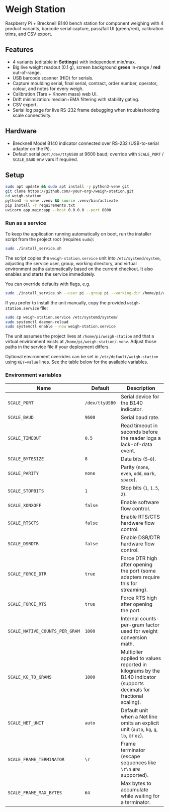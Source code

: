 # Weigh Station

Raspberry Pi + Brecknell B140 bench station for component weighing with 4 product variants, barcode serial capture, pass/fail UI (green/red), calibration trims, and CSV export.

## Features
- 4 variants (editable in **Settings**) with independent min/max.
- Big live weight readout (0.1 g), screen background **green** in-range / **red** out-of-range.
- USB barcode scanner (HID) for serials.
- Capture moulding serial, final serial, contract, order number, operator, colour, and notes for every weigh.
- Calibration (Tare + Known mass) web UI.
- Drift minimization: median+EMA filtering with stability gating.
- CSV export.
- Serial log page for live RS-232 frame debugging when troubleshooting scale connectivity.

## Hardware
- Brecknell Model B140 indicator connected over RS-232 (USB-to-serial adapter on the Pi).
- Default serial port `/dev/ttyUSB0` at 9600 baud; override with `SCALE_PORT` / `SCALE_BAUD` env vars if required.

## Setup
```bash
sudo apt update && sudo apt install -y python3-venv git
git clone https://github.com/<your-org>/weigh-station.git
cd weigh-station
python3 -m venv .venv && source .venv/bin/activate
pip install -r requirements.txt
uvicorn app.main:app --host 0.0.0.0 --port 8000
```

### Run as a service

To keep the application running automatically on boot, run the installer script
from the project root (requires `sudo`):

```bash
sudo ./install_service.sh
```

The script copies the `weigh-station.service` unit into `/etc/systemd/system`,
adjusting the service user, group, working directory, and virtual environment
paths automatically based on the current checkout. It also enables and starts
the service immediately.

You can override defaults with flags, e.g.

```bash
sudo ./install_service.sh --user pi --group pi --working-dir /home/pi/weigh-station --venv /home/pi/weigh-station/.venv --port 6000
```

If you prefer to install the unit manually, copy the provided
`weigh-station.service` file:

```bash
sudo cp weigh-station.service /etc/systemd/system/
sudo systemctl daemon-reload
sudo systemctl enable --now weigh-station.service
```

The unit assumes the project lives at `/home/pi/weigh-station` and that a
virtual environment exists at `/home/pi/weigh-station/.venv`. Adjust those paths
in the service file if your deployment differs.

Optional environment overrides can be set in `/etc/default/weigh-station` using
`KEY=value` lines. See the table below for the available variables.

### Environment variables

| Name | Default | Description |
| --- | --- | --- |
| `SCALE_PORT` | `/dev/ttyUSB0` | Serial device for the B140 indicator. |
| `SCALE_BAUD` | `9600` | Serial baud rate. |
| `SCALE_TIMEOUT` | `0.5` | Read timeout in seconds before the reader logs a lack-of-data event. |
| `SCALE_BYTESIZE` | `8` | Data bits (`5`–`8`). |
| `SCALE_PARITY` | `none` | Parity (`none`, `even`, `odd`, `mark`, `space`). |
| `SCALE_STOPBITS` | `1` | Stop bits (`1`, `1.5`, `2`). |
| `SCALE_XONXOFF` | `false` | Enable software flow control. |
| `SCALE_RTSCTS` | `false` | Enable RTS/CTS hardware flow control. |
| `SCALE_DSRDTR` | `false` | Enable DSR/DTR hardware flow control. |
| `SCALE_FORCE_DTR` | `true` | Force DTR high after opening the port (some adapters require this for streaming). |
| `SCALE_FORCE_RTS` | `true` | Force RTS high after opening the port. |
| `SCALE_NATIVE_COUNTS_PER_GRAM` | `1000` | Internal counts-per-gram factor used for weight conversion math. |
| `SCALE_KG_TO_GRAMS` | `1000` | Multiplier applied to values reported in kilograms by the B140 indicator (supports decimals for fractional scaling). |
| `SCALE_NET_UNIT` | `auto` | Default unit when a Net line omits an explicit unit (`auto`, `kg`, `g`, `lb`, or `oz`). |
| `SCALE_FRAME_TERMINATOR` | `\r` | Frame terminator (escape sequences like `\r\n` are supported). |
| `SCALE_FRAME_MAX_BYTES` | `64` | Max bytes to accumulate while waiting for a terminator. |
